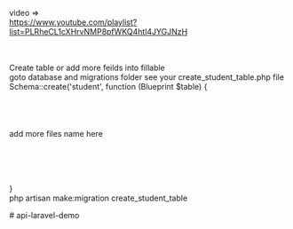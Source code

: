 video => <br>
https://www.youtube.com/playlist?list=PLRheCL1cXHrvNMP8pfWKQ4htl4JYGJNzH <br>

<br>
<br>
Create table or add more feilds into fillable <br>
goto database and migrations folder see your create_student_table.php file 
<br>
  Schema::create('student', function (Blueprint $table) {

   </br>
   <br>
   <br>
   <br>
   <br>
   add more files name here 
   <br><br><br><br><br>

  }
<br>
php artisan make:migration create_student_table 



#   a p i - l a r a v e l - d e m o  
 